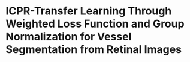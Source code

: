 # ICPR-Transfer Learning Through Weighted Loss Function and Group Normalization for Vessel Segmentation from Retinal Images
